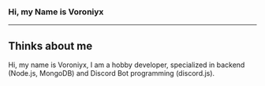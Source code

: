 ### Hi, my Name is Voroniyx


---
## Thinks about me

Hi,
my name is Voroniyx, I am a hobby developer, specialized in backend (Node.js, MongoDB) and Discord Bot programming (discord.js).



